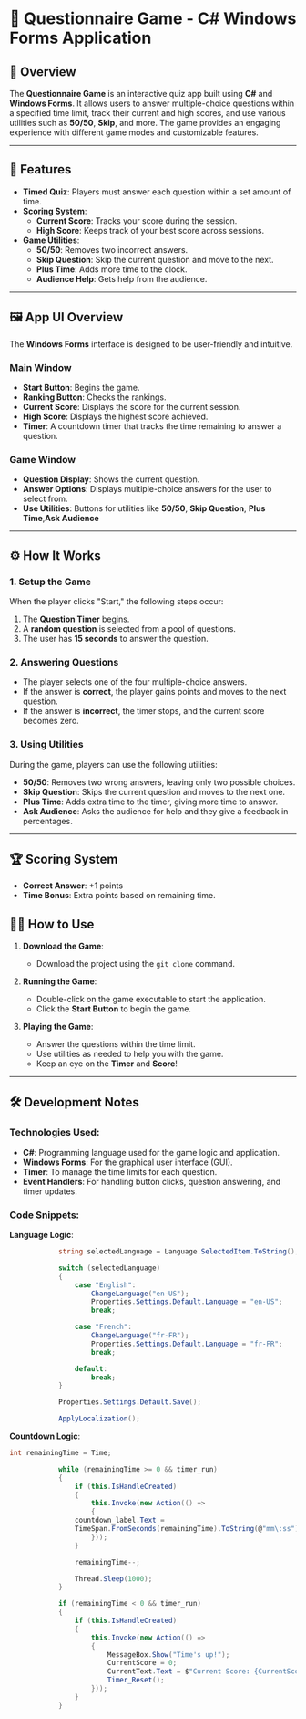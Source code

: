 # 📝 **Questionnaire Game - C# Windows Forms Application**

## 📖 **Overview**

The **Questionnaire Game** is an interactive quiz app built using **C#** and **Windows Forms**. It allows users to answer multiple-choice questions within a specified time limit, track their current and high scores, and use various utilities such as **50/50**, **Skip**, and more. The game provides an engaging experience with different game modes and customizable features.

---

## 🚀 **Features**

- **Timed Quiz**: Players must answer each question within a set amount of time.
- **Scoring System**:
  - **Current Score**: Tracks your score during the session.
  - **High Score**: Keeps track of your best score across sessions.
- **Game Utilities**:
  - **50/50**: Removes two incorrect answers.
  - **Skip Question**: Skip the current question and move to the next.
  - **Plus Time**: Adds more time to the clock.
  - **Audience Help**: Gets help from the audience.

---

## 🖼 **App UI Overview**

The **Windows Forms** interface is designed to be user-friendly and intuitive.

### **Main Window**

- **Start Button**: Begins the game.
- **Ranking Button**: Checks the rankings.
- **Current Score**: Displays the score for the current session.
- **High Score**: Displays the highest score achieved.
- **Timer**: A countdown timer that tracks the time remaining to answer a question.

### **Game Window**

- **Question Display**: Shows the current question.
- **Answer Options**: Displays multiple-choice answers for the user to select from.
- **Use Utilities**: Buttons for utilities like **50/50**, **Skip Question**, **Plus Time**,**Ask Audience**

---

## ⚙️ **How It Works**

### **1. Setup the Game**

When the player clicks "Start," the following steps occur:

1. The **Question Timer** begins.
2. A **random question** is selected from a pool of questions.
3. The user has **15 seconds** to answer the question.

### **2. Answering Questions**

- The player selects one of the four multiple-choice answers.
- If the answer is **correct**, the player gains points and moves to the next question.
- If the answer is **incorrect**, the timer stops, and the current score becomes zero.

### **3. Using Utilities**

During the game, players can use the following utilities:

- **50/50**: Removes two wrong answers, leaving only two possible choices.
- **Skip Question**: Skips the current question and moves to the next one.
- **Plus Time**: Adds extra time to the timer, giving more time to answer.
- **Ask Audience**: Asks the audience for help and they give a feedback in percentages.

---

## 🏆 **Scoring System**

- **Correct Answer**: +1 points
- **Time Bonus**: Extra points based on remaining time.

## 🧑‍💻 **How to Use**

1. **Download the Game**:

   - Download the project using the `git clone` command.

2. **Running the Game**:

   - Double-click on the game executable to start the application.
   - Click the **Start Button** to begin the game.

3. **Playing the Game**:

   - Answer the questions within the time limit.
   - Use utilities as needed to help you with the game.
   - Keep an eye on the **Timer** and **Score**!

---

## 🛠 **Development Notes**

### **Technologies Used**:

- **C#**: Programming language used for the game logic and application.
- **Windows Forms**: For the graphical user interface (GUI).
- **Timer**: To manage the time limits for each question.
- **Event Handlers**: For handling button clicks, question answering, and timer updates.

### **Code Snippets**:

**Language Logic**:

```csharp
            string selectedLanguage = Language.SelectedItem.ToString();

            switch (selectedLanguage)
            {
                case "English":
                    ChangeLanguage("en-US");
                    Properties.Settings.Default.Language = "en-US";
                    break;

                case "French":
                    ChangeLanguage("fr-FR");
                    Properties.Settings.Default.Language = "fr-FR";
                    break;

                default:
                    break;
            }

            Properties.Settings.Default.Save();

            ApplyLocalization();
```

**Countdown Logic**:

```csharp
int remainingTime = Time;

            while (remainingTime >= 0 && timer_run)
            {
                if (this.IsHandleCreated)
                {
                    this.Invoke(new Action(() =>
                    {
                countdown_label.Text =
                TimeSpan.FromSeconds(remainingTime).ToString(@"mm\:ss");
                    }));
                }

                remainingTime--;

                Thread.Sleep(1000);
            }

            if (remainingTime < 0 && timer_run)
            {
                if (this.IsHandleCreated)
                {
                    this.Invoke(new Action(() =>
                    {
                        MessageBox.Show("Time's up!");
                        CurrentScore = 0;
                        CurrentText.Text = $"Current Score: {CurrentScore}";
                        Timer_Reset();
                    }));
                }
            }

```

